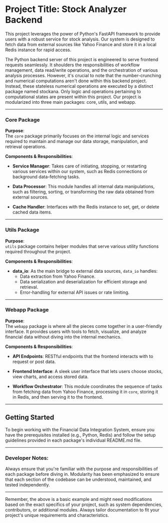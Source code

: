 # Project Title: Stock Analyzer Backend

This project leverages the power of Python's FastAPI framework to provide users with a robust service for stock analysis. Our system is designed to fetch data from external sources like Yahoo Finance and store it in a local Redis instance for rapid access.

The Python backend server of this project is engineered to serve frontend requests seamlessly. It shoulders the responsibilities of workflow management, data read/write operations, and the orchestration of various analysis processes. However, it's crucial to note that the number-crunching and numerical computations aren't done within this backend project. Instead, these stateless numerical operations are executed by a distinct package named stockana. Only logic and operations pertaining to computational states are present within this project. Our project is modularized into three main packages: core, utils, and webapp.

---

### Core Package

**Purpose**:  
The `core` package primarily focuses on the internal logic and services required to maintain and manage our data storage, manipulation, and retrieval operations.

**Components & Responsibilities**:  

- **Service Manager**: Takes care of initiating, stopping, or restarting various services within our system, such as Redis connections or background data-fetching tasks.
  
- **Data Processor**: This module handles all internal data manipulations, such as filtering, sorting, or transforming the raw data obtained from external sources.
  
- **Cache Handler**: Interfaces with the Redis instance to set, get, or delete cached data items.

---

### Utils Package

**Purpose**:  
`utils` package contains helper modules that serve various utility functions required throughout the project.

**Components & Responsibilities**:  

- **data_io**: As the main bridge to external data sources, `data_io` handles:
  - Data extraction from Yahoo Finance.
  - Data serialization and deserialization for efficient storage and retrieval.
  - Error-handling for external API issues or rate limiting.

---

### Webapp Package

**Purpose**:  
The `webapp` package is where all the pieces come together in a user-friendly interface. It provides users with tools to fetch, visualize, and analyze financial data without diving into the internal mechanics.

**Components & Responsibilities**:  

- **API Endpoints**: RESTful endpoints that the frontend interacts with to request or post data.
  
- **Frontend Interface**: A sleek user interface that lets users choose stocks, view charts, and access stored data.
  
- **Workflow Orchestrator**: This module coordinates the sequence of tasks from fetching data from Yahoo Finance, processing it in `core`, storing it in Redis, and then serving it to the frontend.

---

## Getting Started

To begin working with the Financial Data Integration System, ensure you have the prerequisites installed (e.g., Python, Redis) and follow the setup guidelines provided in each package's individual README.md file.

---

### Developer Notes:

Always ensure that you're familiar with the purpose and responsibilities of each package before diving in. Modularity has been emphasized to ensure that each section of the codebase can be understood, maintained, and tested independently.

---

Remember, the above is a basic example and might need modifications based on the exact specifics of your project, such as system dependencies, contributors, or additional modules. Always tailor documentation to fit your project's unique requirements and characteristics.